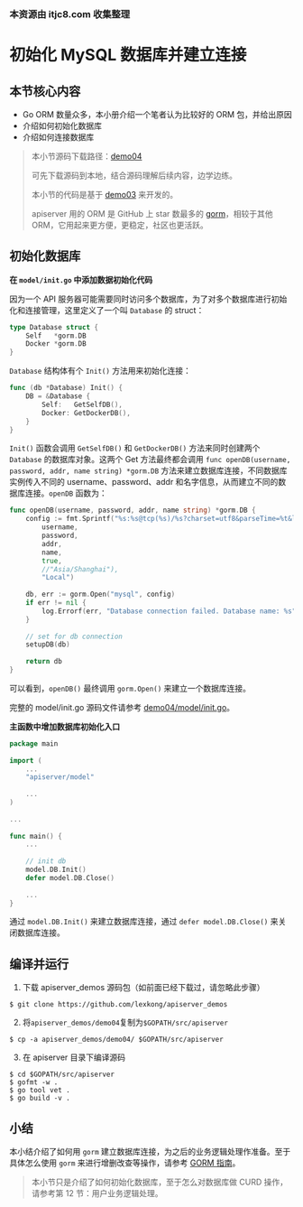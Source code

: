 ### 本资源由 itjc8.com 收集整理
# 初始化 MySQL 数据库并建立连接

## 本节核心内容

+ Go ORM 数量众多，本小册介绍一个笔者认为比较好的 ORM 包，并给出原因
+ 介绍如何初始化数据库
+ 介绍如何连接数据库

> 本小节源码下载路径：[demo04](https://github.com/lexkong/apiserver_demos/tree/master/demo04)
>
> 可先下载源码到本地，结合源码理解后续内容，边学边练。
>
> 本小节的代码是基于 [demo03](https://github.com/lexkong/apiserver_demos/tree/master/demo03) 来开发的。
>
> apiserver 用的 ORM 是 GitHub 上 star 数最多的 [gorm](https://github.com/jinzhu/gorm)，相较于其他 ORM，它用起来更方便，更稳定，社区也更活跃。


## 初始化数据库

**在 `model/init.go` 中添加数据初始化代码**

因为一个 API 服务器可能需要同时访问多个数据库，为了对多个数据库进行初始化和连接管理，这里定义了一个叫 `Database` 的 struct：

```go
type Database struct {
    Self   *gorm.DB
    Docker *gorm.DB
} 
```

`Database` 结构体有个 `Init()` 方法用来初始化连接：

```go
func (db *Database) Init() {
    DB = &Database {
        Self:   GetSelfDB(),
        Docker: GetDockerDB(),
    }
} 
```

`Init()` 函数会调用 `GetSelfDB()` 和 `GetDockerDB()` 方法来同时创建两个 `Database` 的数据库对象。这两个 Get 方法最终都会调用 `func openDB(username, password, addr, name string) *gorm.DB` 方法来建立数据库连接，不同数据库实例传入不同的 username、password、addr 和名字信息，从而建立不同的数据库连接。`openDB` 函数为：

```go
func openDB(username, password, addr, name string) *gorm.DB {
    config := fmt.Sprintf("%s:%s@tcp(%s)/%s?charset=utf8&parseTime=%t&loc=%s",
        username,   
        password,   
        addr,
        name,
        true,
        //"Asia/Shanghai"),
        "Local")    
       
    db, err := gorm.Open("mysql", config)
    if err != nil { 
        log.Errorf(err, "Database connection failed. Database name: %s", name)
    }  
       
    // set for db connection
    setupDB(db)     
       
    return db
}      
```

可以看到，`openDB()` 最终调用 `gorm.Open()` 来建立一个数据库连接。

完整的 model/init.go 源码文件请参考 [demo04/model/init.go](https://github.com/lexkong/apiserver_demos/tree/master/demo04)。

**主函数中增加数据库初始化入口**

```go
package main
        
import (
    ...
    "apiserver/model"
        
    ...
)       
        
...      
        
func main() {
    ...
    
    // init db
    model.DB.Init()
    defer model.DB.Close()
        
    ...
}
```

通过 `model.DB.Init()` 来建立数据库连接，通过 `defer model.DB.Close()` 来关闭数据库连接。

## 编译并运行

1. 下载 apiserver_demos 源码包（如前面已经下载过，请忽略此步骤）

```
$ git clone https://github.com/lexkong/apiserver_demos
```

2. 将`apiserver_demos/demo04`复制为`$GOPATH/src/apiserver`
```
$ cp -a apiserver_demos/demo04/ $GOPATH/src/apiserver
```

3. 在 apiserver 目录下编译源码

```
$ cd $GOPATH/src/apiserver
$ gofmt -w .
$ go tool vet .
$ go build -v .
```

## 小结

本小结介绍了如何用 `gorm` 建立数据库连接，为之后的业务逻辑处理作准备。至于具体怎么使用 `gorm` 来进行增删改查等操作，请参考 [GORM 指南](http://gorm.io/zh_CN/docs/index.html)。

> 本小节只是介绍了如何初始化数据库，至于怎么对数据库做 CURD 操作，请参考第 12 节：用户业务逻辑处理。